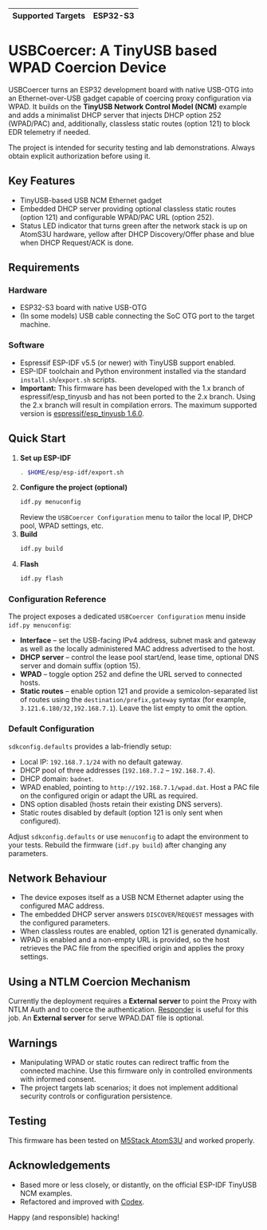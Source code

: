 | Supported Targets | ESP32-S3 |
| ----------------- | -------- |

# USBCoercer: A TinyUSB based WPAD Coercion Device

USBCoercer turns an ESP32 development board with native USB-OTG into an Ethernet-over-USB gadget capable of coercing proxy configuration via WPAD. It builds on the **TinyUSB Network Control Model (NCM)** example and adds a minimalist DHCP server that injects DHCP option 252 (WPAD/PAC) and, additionally, classless static routes (option 121) to block EDR telemetry if needed.

The project is intended for security testing and lab demonstrations. Always obtain explicit authorization before using it.

## Key Features

- TinyUSB-based USB NCM Ethernet gadget
- Embedded DHCP server providing optional classless static routes (option 121) and configurable WPAD/PAC URL (option 252).
- Status LED indicator that turns green after the network stack is up on AtomS3U hardware, yellow after DHCP Discovery/Offer phase and blue when DHCP Request/ACK is done.

## Requirements

### Hardware

- ESP32-S3 board with native USB-OTG
- (In some models) USB cable connecting the SoC OTG port to the target machine.
  
### Software

- Espressif ESP-IDF v5.5 (or newer) with TinyUSB support enabled.
- ESP-IDF toolchain and Python environment installed via the standard `install.sh`/`export.sh` scripts.
- **Important:** This firmware has been developed with the 1.x branch of espressif/esp_tinyusb and has not been ported to the 2.x branch. Using the 2.x branch will result in compilation errors. The maximum supported version is [espressif/esp_tinyusb 1.6.0](https://components.espressif.com/components/espressif/esp_tinyusb/versions/1.6.0/readme).

## Quick Start

1. **Set up ESP-IDF**
   ```bash
   . $HOME/esp/esp-idf/export.sh
   ```
2. **Configure the project (optional)**
   ```bash
   idf.py menuconfig
   ```
   Review the `USBCoercer Configuration` menu to tailor the local IP, DHCP pool, WPAD settings, etc.
3. **Build**
   ```bash
   idf.py build
   ```
4. **Flash**
   ```bash
   idf.py flash
   ```

### Configuration Reference

The project exposes a dedicated `USBCoercer Configuration` menu inside
`idf.py menuconfig`:

- **Interface** – set the USB-facing IPv4 address, subnet mask and gateway as
  well as the locally administered MAC address advertised to the host.
- **DHCP server** – control the lease pool start/end, lease time, optional DNS
  server and domain suffix (option 15).
- **WPAD** – toggle option 252 and define the URL served to connected hosts.
- **Static routes** – enable option 121 and provide a semicolon-separated list
  of routes using the `destination/prefix,gateway` syntax (for example,
  `3.121.6.180/32,192.168.7.1`). Leave the list empty to omit the option.

### Default Configuration

`sdkconfig.defaults` provides a lab-friendly setup:

- Local IP: `192.168.7.1/24` with no default gateway.
- DHCP pool of three addresses (`192.168.7.2` – `192.168.7.4`).
- DHCP domain: `badnet`.
- WPAD enabled, pointing to `http://192.168.7.1/wpad.dat`. Host a PAC file on
  the configured origin or adapt the URL as required.
- DNS option disabled (hosts retain their existing DNS servers).
- Static routes disabled by default (option 121 is only sent when configured).

Adjust `sdkconfig.defaults` or use `menuconfig` to adapt the environment to your tests. Rebuild the firmware (`idf.py build`) after changing any parameters.

## Network Behaviour

- The device exposes itself as a USB NCM Ethernet adapter using the configured MAC address.
- The embedded DHCP server answers `DISCOVER`/`REQUEST` messages with the configured parameters.
- When classless routes are enabled, option 121 is generated dynamically.
- WPAD is enabled and a non-empty URL is provided, so the host retrieves the PAC file from the specified origin and applies the proxy settings.

## Using a NTLM Coercion Mechanism

Currently the deployment requires a **External server** to point the Proxy with NTLM Auth and to coerce the authentication. [Responder](https://github.com/SpiderLabs/Responder) is useful for this job. An **External server** for serve WPAD.DAT file is optional.

## Warnings

- Manipulating WPAD or static routes can redirect traffic from the connected machine. Use this firmware only in controlled environments with informed consent.
- The project targets lab scenarios; it does not implement additional security controls or configuration persistence.

## Testing

This firmware has been tested on [M5Stack AtomS3U](https://shop.m5stack.com/products/atoms3u) and worked properly. 

## Acknowledgements

- Based more or less closely, or distantly, on the official ESP-IDF TinyUSB NCM examples.
- Refactored and improved with [Codex](https://openai.com/index/introducing-codex/).

Happy (and responsible) hacking!
